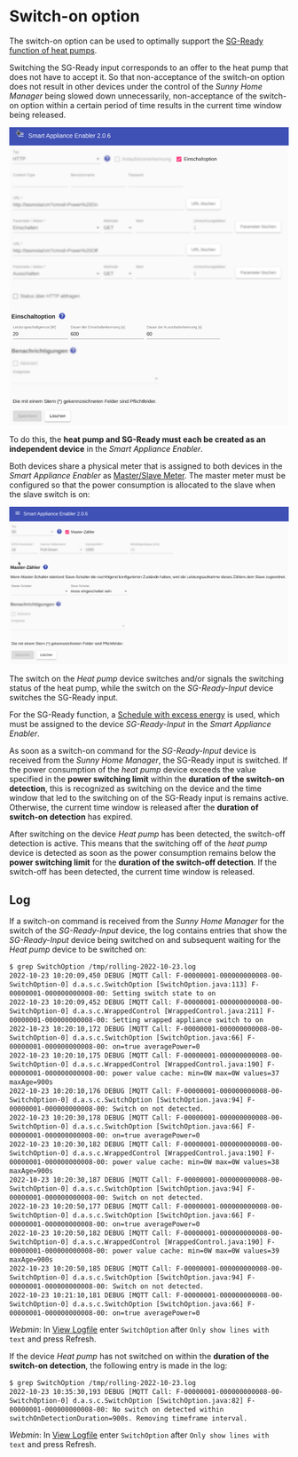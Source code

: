# Switch-on option

The switch-on option can be used to optimally support the [SG-Ready function of heat pumps](https://www.waermepumpe.de/normen-technik/sg-ready/).

Switching the SG-Ready input corresponds to an offer to the heat pump that does not have to accept it. So that non-acceptance of the switch-on option does not result in other devices under the control of the *Sunny Home Manager* being slowed down unnecessarily, non-acceptance of the switch-on option within a certain period of time results in the current time window being released.

![Einschaltoption](../pics/fe/Einschaltoption.png)

To do this, the **heat pump and SG-Ready must each be created as an independent device** in the *Smart Appliance Enabler*.

Both devices share a physical meter that is assigned to both devices in the *Smart Appliance Enabler* as [Master/Slave Meter](MasterSlaveMeter_EN.md). The master meter must be configured so that the power consumption is allocated to the slave when the slave switch is on:

![Master-Zähler bei Einschaltoption](../pics/fe/EinschaltoptionMasterMeter.png)

The switch on the _Heat pump_ device switches and/or signals the switching status of the heat pump, while the switch on the _SG-Ready-Input_ device switches the SG-Ready input.

For the SG-Ready function, a [Schedule with excess energy](Schedules_EN.md) is used, which must be assigned to the device _SG-Ready-Input_ in the *Smart Appliance Enabler*.

As soon as a switch-on command for the _SG-Ready-Input_ device is received from the *Sunny Home Manager*, the SG-Ready input is switched. If the power consumption of the _heat pump_ device exceeds the value specified in the **power switching limit** within the **duration of the switch-on detection**, this is recognized as switching on the device and the time window that led to the switching on of the SG-Ready input is remains active. Otherwise, the current time window is released after the **duration of switch-on detection** has expired.

After switching on the device _Heat pump_ has been detected, the switch-off detection is active. This means that the switching off of the _heat pump_ device is detected as soon as the power consumption remains below the **power switching limit** for the **duration of the switch-off detection**. If the switch-off has been detected, the current time window is released.

## Log
If a switch-on command is received from the *Sunny Home Manager* for the switch of the _SG-Ready-Input_ device, the log contains entries that show the _SG-Ready-Input_ device being switched on and subsequent waiting for the _Heat pump_ device to be switched on:

```console
$ grep SwitchOption /tmp/rolling-2022-10-23.log
2022-10-23 10:20:09,450 DEBUG [MQTT Call: F-00000001-000000000008-00-SwitchOption-0] d.a.s.c.SwitchOption [SwitchOption.java:113] F-00000001-000000000008-00: Setting switch state to on
2022-10-23 10:20:09,452 DEBUG [MQTT Call: F-00000001-000000000008-00-SwitchOption-0] d.a.s.c.WrappedControl [WrappedControl.java:211] F-00000001-000000000008-00: Setting wrapped appliance switch to on
2022-10-23 10:20:10,172 DEBUG [MQTT Call: F-00000001-000000000008-00-SwitchOption-0] d.a.s.c.SwitchOption [SwitchOption.java:66] F-00000001-000000000008-00: on=true averagePower=0
2022-10-23 10:20:10,175 DEBUG [MQTT Call: F-00000001-000000000008-00-SwitchOption-0] d.a.s.c.WrappedControl [WrappedControl.java:190] F-00000001-000000000008-00: power value cache: min=0W max=0W values=37 maxAge=900s
2022-10-23 10:20:10,176 DEBUG [MQTT Call: F-00000001-000000000008-00-SwitchOption-0] d.a.s.c.SwitchOption [SwitchOption.java:94] F-00000001-000000000008-00: Switch on not detected.
2022-10-23 10:20:30,178 DEBUG [MQTT Call: F-00000001-000000000008-00-SwitchOption-0] d.a.s.c.SwitchOption [SwitchOption.java:66] F-00000001-000000000008-00: on=true averagePower=0
2022-10-23 10:20:30,182 DEBUG [MQTT Call: F-00000001-000000000008-00-SwitchOption-0] d.a.s.c.WrappedControl [WrappedControl.java:190] F-00000001-000000000008-00: power value cache: min=0W max=0W values=38 maxAge=900s
2022-10-23 10:20:30,187 DEBUG [MQTT Call: F-00000001-000000000008-00-SwitchOption-0] d.a.s.c.SwitchOption [SwitchOption.java:94] F-00000001-000000000008-00: Switch on not detected.
2022-10-23 10:20:50,177 DEBUG [MQTT Call: F-00000001-000000000008-00-SwitchOption-0] d.a.s.c.SwitchOption [SwitchOption.java:66] F-00000001-000000000008-00: on=true averagePower=0
2022-10-23 10:20:50,182 DEBUG [MQTT Call: F-00000001-000000000008-00-SwitchOption-0] d.a.s.c.WrappedControl [WrappedControl.java:190] F-00000001-000000000008-00: power value cache: min=0W max=0W values=39 maxAge=900s
2022-10-23 10:20:50,185 DEBUG [MQTT Call: F-00000001-000000000008-00-SwitchOption-0] d.a.s.c.SwitchOption [SwitchOption.java:94] F-00000001-000000000008-00: Switch on not detected.
2022-10-23 10:21:10,181 DEBUG [MQTT Call: F-00000001-000000000008-00-SwitchOption-0] d.a.s.c.SwitchOption [SwitchOption.java:66] F-00000001-000000000008-00: on=true averagePower=0
```

*Webmin*: In [View Logfile](Logging_EN.md#user-content-webmin-logs) enter `SwitchOption` after `Only show lines with text` and press Refresh.

If the device _Heat pump_ has not switched on within the **duration of the switch-on detection**, the following entry is made in the log:
```console
$ grep SwitchOption /tmp/rolling-2022-10-23.log
2022-10-23 10:35:30,193 DEBUG [MQTT Call: F-00000001-000000000008-00-SwitchOption-0] d.a.s.c.SwitchOption [SwitchOption.java:82] F-00000001-000000000008-00: No switch on detected within switchOnDetectionDuration=900s. Removing timeframe interval.
```

*Webmin*: In [View Logfile](Logging_EN.md#user-content-webmin-logs) enter `SwitchOption` after `Only show lines with text` and press Refresh.

